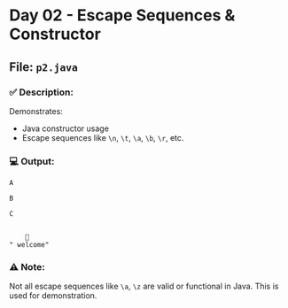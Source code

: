 # Day 02 - Escape Sequences & Constructor

## File: `p2.java`

### ✅ Description:
Demonstrates:
- Java constructor usage
- Escape sequences like `\n`, `\t`, `\a`, `\b`, `\r`, etc.

### 💻 Output:
```
A

B

C


	
" welcome"
```

### ⚠️ Note:
Not all escape sequences like `\a`, `\z` are valid or functional in Java. This is used for demonstration.
